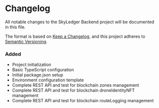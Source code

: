 # Changelog

All notable changes to the SkyLedger Backend project will be documented in this file.

The format is based on [Keep a Changelog](https://keepachangelog.com/en/1.0.0/),
and this project adheres to [Semantic Versioning](https://semver.org/spec/v2.0.0.html).


### Added
- Project initialization
- Basic TypeScript configuration
- Initial package.json setup
- Environment configuration template
- Complete REST API and test for blockchain zones management
- Complete REST API and test for blockchain droneIdentityNFT management
- Complete REST API and test for blockchain routeLogging management
